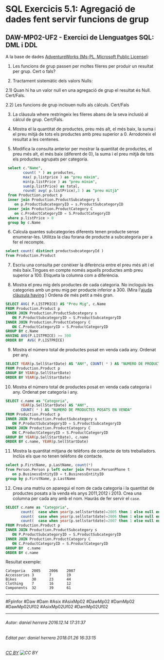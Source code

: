 # SQL Exercicis 5.1: Agregació de dades fent servir funcions de grup
## DAW-MP02-UF2 - Exercici de Llenguatges SQL: DML i DDL
A la base de dades [AdventureWorks (Ms-PL, Microsoft Public License)](https://msftdbprodsamples.codeplex.com/):


1) Les funcions de grup passen per moltes fileres per produir un resultat per grup. Cert o fals?

2) Tractament sistemàtic dels valors Nulls:

2.1) Quan hi ha un valor null en una agregació de grup el resultat és Null. Cert/Fals.

2.2) Les funcions de grup inclouen nulls als càlculs. Cert/Fals

3) La clàusula where restringeix les fileres abans de la seva inclusió al càlcul de grup. Cert/Fals.


4) Mostra el la quantitat de productes, preu més alt, el més baix, la suma i el preu mitjà de tots els productes amb preu superior a 0. Arrodoneix el resultat a les centenes.

5) Modifica la consulta anterior per mostrar la quantitat de productes, el preu més alt, el més baix (diferent de 0), la suma i el preu mitjà de tots els productes agrupats per categoria.


```sql
 select c."Name",
        count( * ) as productes,
        max( p.listprice ) as "preu màxim",
		min(p.listPrice ) as "preu mínim",
		sum(p.listPrice) as total,
		round( avg( p.listPrice),3 ) as "preu mitjà"
 from Production.product p 
 inner join Production.ProductSubcategory S
    on p.ProductSubcategoryID = s.ProductSubcategoryID
 inner join Production.ProductCategory C
    on c.ProductCategoryID = S.ProductCategoryID
 where p.listPrice > 0
 group by c.Name
```

6) Calcula quantes subcategories diferents tenen producte sense enumerar-les. Utilitza la clau forana de producte a subcategoria per a fer el recompte.

```sql
select count( distinct productsubcategoryId )
from Production.Product

```
7) Escriu una consulta per conèixer la diferència entre el preu més alt i el més baix.Tingues en compte només aquells productes amb preu superior a 100. Etiqueta la columna com a diferència.

8) Mostra el preu mig dels productes de cada categoria. No incloguis les categories amb un preu mig per producte inferior a 300. (Mira l'[ajuda clàusula having](https://youtu.be/SqfbEtfDXzA) ) Ordena de més petit a més gran.

```SQL
SELECT AVG( P.LISTPRICE) AS "Preu Mig", c.Name
FROM Production.Product p
INNER JOIN Production.ProductSubcategory s
   ON P.ProductSubcategoryID = S.ProductSubcategoryID
INNER JOIN Production.ProductCategory C
   ON C.ProductCategoryID = S.ProductCategoryID
GROUP BY c.Name
HAVING AVG(P.LISTPRICE) >= 300
ORDER BY  AVG( P.LISTPRICE) 
```


9) Mostra el número total de productes posat en venda cada any. Ordenat per any.


```sql
SELECT YEAR(p.SellStartDate) AS "ANY", COUNT( * ) AS "NUMERO DE PRODUCTES POSATS EN VENDA"
FROM Production.Product p
GROUP BY YEAR(p.SellStartDate)
ORDER BY YEAR(p.SellStartDate)
```

10) Mostra el número total de productes posat en venda cada categoria i any. Ordenat per categoria i any.

```sql
SELECT c.name as "Categoria",
       YEAR(p.SellStartDate) AS "ANY", 
       COUNT( * ) AS "NUMERO DE PRODUCTES POSATS EN VENDA"
FROM Production.Product p
INNER JOIN Production.ProductSubcategory s
   ON P.ProductSubcategoryID = S.ProductSubcategoryID
INNER JOIN Production.ProductCategory C
   ON C.ProductCategoryID = S.ProductCategoryID
GROUP BY YEAR(p.SellStartDate), c.name
ORDER BY c.name, YEAR(p.SellStartDate)
```


11) Mostra la quantitat mitjana de telèfons de contacte de tots treballadors. Inclús els que no tenen telèfons de contacte.

```sql
select p.FirstName, p.LastName, count(*)
from Person.Person p left outer join Person.PersonPhone t
   on p.BusinessEntityID = t.BusinessEntityID
group by p.FirstName, p.LastName
```


12) Crea una matriu on aparegui el nom de cada categoria i la quantitat de productes posats a la venda els anys 2011,2012 i 2013. Crea una columna per cada any amb el nom. Hauràs de fer servir el `case`.



```sql
SELECT c.name as "Categoria",
       count(  case when year(p.sellstartdate)=2005 then 1 else null end  )  AS "2005", 
       count(  case when year(p.sellstartdate)=2006 then 1 else null end  ) AS "2006", 
       count(  case when year(p.sellstartdate)=2007 then 1 else null end  ) AS "2007"
FROM Production.Product p
INNER JOIN Production.ProductSubcategory s
   ON P.ProductSubcategoryID = S.ProductSubcategoryID
INNER JOIN Production.ProductCategory C
   ON C.ProductCategoryID = S.ProductCategoryID
GROUP BY  c.name
ORDER BY c.name
```

Resultat exemple:

    Categoria	2005	2006	2007
    Accessories 3       7       19
    Bikes       30      23      44
    Clothing    7       16      12
    Components  32      39      61

---

#FpInfor #Daw #Dam #Asix #AsixMp02 #DawMp02 #DamMp02 #DawMp02Uf02 #AsixMp02Uf02 #DamMp02Uf02

---

###### Autor: daniel herrera 2016.12.14 17:31:37
###### Editat per: daniel herrera 2018.01.26 16:33:15
###### [CC BY](https://creativecommons.org/licenses/by/4.0/) ![CC BY](https://licensebuttons.net/l/by/3.0/80x15.png)
